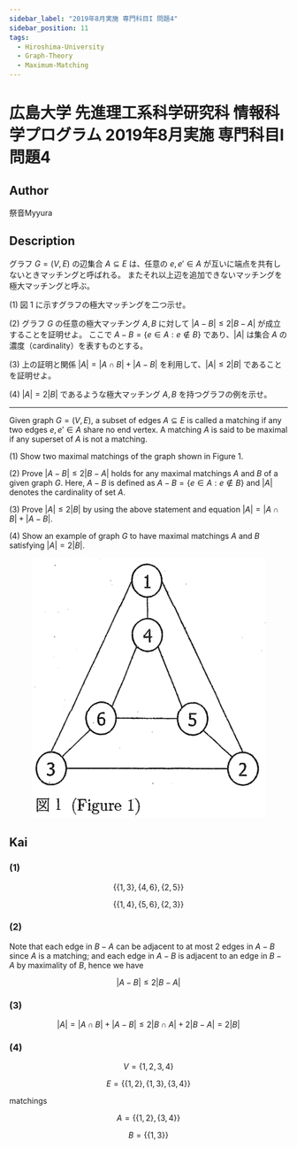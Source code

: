 ```yaml
---
sidebar_label: "2019年8月実施 専門科目I 問題4"
sidebar_position: 11
tags:
  - Hiroshima-University
  - Graph-Theory
  - Maximum-Matching
---
```

# 広島大学 先進理工系科学研究科 情報科学プログラム 2019年8月実施 専門科目I 問題4

## **Author**
祭音Myyura

## **Description**
グラフ $G = (V, E)$ の辺集合 $A \subseteq E$ は、任意の $e, e' \in A$ が互いに端点を共有しないときマッチングと呼ばれる。
またそれ以上辺を追加できないマッチングを極大マッチングと呼ぶ。

(1) 図 1 に示すグラフの極大マッチングを二つ示せ。

(2) グラフ $G$ の任意の極大マッチング $A, B$ に対して $|A - B| \leq 2|B - A|$ が成立することを証明せよ。
ここで $A - B = \{ e \in A : e \notin B \}$ であり、$|A|$ は集合 $A$ の濃度（cardinality）を表すものとする。

(3) 上の証明と関係 $|A| = |A \cap B| + |A - B|$ を利用して、$|A| \leq 2|B|$ であることを証明せよ。

(4) $|A| = 2|B|$ であるような極大マッチング $A, B$ を持つグラフの例を示せ。

------------------------------

Given graph $G = (V, E)$, a subset of edges $A \subseteq E$ is called a matching if any two edges $e, e' \in A$ share no end vertex.
A matching $A$ is said to be maximal if any superset of $A$ is not a matching.

(1) Show two maximal matchings of the graph shown in Figure 1.

(2) Prove $|A - B| \leq 2|B - A|$ holds for any maximal matchings $A$ and $B$ of a given graph $G$. Here, $A - B$ is defined as $A - B = \{ e \in A : e \notin B \}$ and $|A|$ denotes the cardinality of set $A$.

(3) Prove $|A| \leq 2|B|$ by using the above statement and equation $|A| = |A \cap B| + |A - B|$.

(4) Show an example of graph $G$ to have maximal matchings $A$ and $B$ satisfying $|A| = 2|B|$.

<figure style="text-aligned:center;">
  <img src="https://raw.githubusercontent.com/Myyura/the_kai_project_assets/main/kakomonn/hiroshima_university/ASE/is_201908_senmon_I_4_p1.png" width="440" height="470" alt=""/>
</figure>

## **Kai**
### (1)

$$
\{\{1,3\}, \{4, 6\}, \{2, 5\}\}
$$

$$
\{\{1,4\}, \{5, 6\}, \{2, 3\}\}
$$

### (2)
Note that each edge in $B - A$ can be adjacent to at most $2$ edges in $A - B$ since $A$ is a matching; and each edge in $A - B$ is adjacent to an edge in $B -A$ by maximality of $B$, hence we have

$$
|A - B| \leq 2|B - A|
$$

### (3)

$$
|A| = |A \cap B| + |A - B| \leq 2|B \cap A| + 2|B - A| = 2|B|
$$

### (4)

$$
V = \{1, 2, 3, 4\}
$$

$$
E = \{\{1, 2\}, \{1, 3\}, \{3, 4\}\}
$$

matchings

$$
A = \{\{1, 2\}, \{3, 4\}\}
$$

$$
B = \{\{1, 3\}\}
$$
